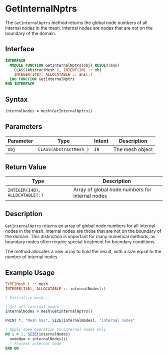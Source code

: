 # GetInternalNptrs

The `GetInternalNptrs` method returns the global node numbers of all internal nodes in the mesh. Internal nodes are nodes that are not on the boundary of the domain.

## Interface

```fortran
INTERFACE
  MODULE FUNCTION GetInternalNptrs(obj) RESULT(ans)
    CLASS(AbstractMesh_), INTENT(IN) :: obj
    INTEGER(I4B), ALLOCATABLE :: ans(:)
  END FUNCTION GetInternalNptrs
END INTERFACE
```

## Syntax

```fortran
internalNodes = mesh%GetInternalNptrs()
```

## Parameters

| Parameter | Type                   | Intent | Description     |
| --------- | ---------------------- | ------ | --------------- |
| `obj`     | `CLASS(AbstractMesh_)` | `IN`   | The mesh object |

## Return Value

| Type                           | Description                                     |
| ------------------------------ | ----------------------------------------------- |
| `INTEGER(I4B), ALLOCATABLE(:)` | Array of global node numbers for internal nodes |

## Description

`GetInternalNptrs` returns an array of global node numbers for all internal nodes in the mesh. Internal nodes are those that are not on the boundary of the domain. This distinction is important for many numerical methods, as boundary nodes often require special treatment for boundary conditions.

The method allocates a new array to hold the result, with a size equal to the number of internal nodes.

## Example Usage

```fortran
TYPE(Mesh_) :: mesh
INTEGER(I4B), ALLOCATABLE :: internalNodes(:)

! Initialize mesh...

! Get all internal nodes
internalNodes = mesh%GetInternalNptrs()

PRINT *, "Mesh has", SIZE(internalNodes), "internal nodes"

! Apply some operation to internal nodes only
DO i = 1, SIZE(internalNodes)
  nodeNum = internalNodes(i)
  ! Process internal node
END DO
```

